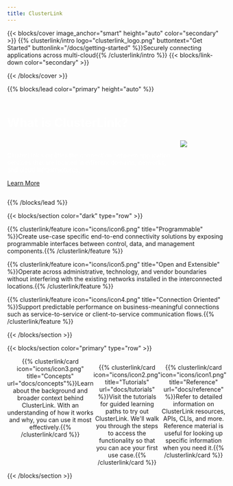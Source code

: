 ```yaml
---
title: ClusterLink
---
```


{{< blocks/cover image_anchor="smart" height="auto" color="secondary" >}}
 {{% clusterlink/intro logo="clusterlink_logo.png" buttontext="Get Started" buttonlink="/docs/getting-started" %}}Securely connecting<br />applications across multi-cloud{{% /clusterlink/intro %}}
 {{< blocks/link-down color="secondary" >}}

{{< /blocks/cover >}}


{{% blocks/lead color="primary" height="auto" %}}
<div style="background-image: url('backgrounds/section2.jpg'); background-size: 100%; <!--border-style: solid;-->">
  <span style="vertical-align:middle; display:inline-block; width:400px;">
  <h1 style="color: white;">What is ClusterLink?</h1><br />
  <p style="color: white; weight: bold; width="25%;">
    ClusterLink simplifies the connection
between application services that are located in different
domains, networks, and cloud infrastructures.
  </p>
  <p>
    <a class="btn btn-lg btn-secondary mr-3 mb-4" href="/docs/">Learn More <!--<i class="fas fa-arrow-alt-circle-right ml-2"></i>--></a>
  </p>
  </span><span style="width: 50%;">
   <img src="clusterlink_figure.png" />
  </span>
</div>

{{% /blocks/lead %}}

{{< blocks/section color="dark" type="row" >}}

{{% clusterlink/feature icon="icons/icon6.png" title="Programmable" %}}Create use-case specific end-to-end connectivity solutions by exposing programmable interfaces between control, data, and management components.{{% /clusterlink/feature %}}

{{% clusterlink/feature icon="icons/icon5.png" title="Open and Extensible" %}}Operate across administrative, technology, and vendor boundaries without interfering with the existing networks installed in the interconnected locations.{{% /clusterlink/feature %}}

{{% clusterlink/feature icon="icons/icon4.png" title="Connection Oriented" %}}Support predictable performance on business-meaningful connections such as service-to-service or client-to-service communication flows.{{% /clusterlink/feature %}}

{{< /blocks/section >}}

{{< blocks/section color="primary" type="row" >}}
<div width="100%" align="center" style="display: flex; background-image: url('backgrounds/section4.jpg'); background-size: 100%; <!--border-style: solid;-->">
{{% clusterlink/card icon="icons/icon3.png" title="Concepts" url="docs/concepts"%}}Learn about the background and broader context behind ClusterLink. With an understanding of how it works and why, you can use it most effectively.{{% /clusterlink/card %}}

{{% clusterlink/card icon="icons/icon2.png" title="Tutorials" url="docs/tutorials" %}}Visit the tutorials for guided learning paths to try out ClusterLink. We'll walk you through the steps to access the functionality so that you can ace your first use case.{{% /clusterlink/card %}}

{{% clusterlink/card icon="icons/icon1.png" title="Reference" url="docs/reference" %}}Refer to detailed information on ClusterLink resources, APIs, CLIs, and more. Reference material is useful for looking up specific information when you need it.{{% /clusterlink/card %}}
</div>
{{< /blocks/section >}}
